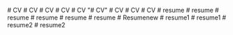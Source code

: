 
#   C V  
 #   C V  
 #   C V  
 #   C V  
 #   C V  
 "# CV" 
#   C V  
 #   C V  
 #   C V  
 #   r e s u m e  
 #   r e s u m e  
 #   r e s u m e  
 #   r e s u m e  
 #   r e s u m e  
 #   r e s u m e  
 #   R e s u m e n e w  
 #   r e s u m e 1  
 #   r e s u m e 1  
 #   r e s u m e 2  
 #   r e s u m e 2  
 